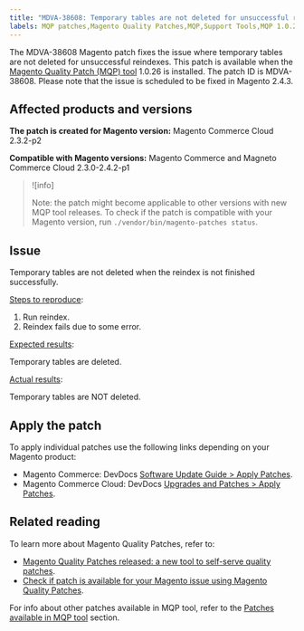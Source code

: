 ```yaml
---
title: "MDVA-38608: Temporary tables are not deleted for unsuccessful reindexes"
labels: MQP patches,Magento Quality Patches,MQP,Support Tools,MQP 1.0.26,Magento Commerce Cloud,Magento Commerce,2.3.0,2.3.1,2.3.2,2.3.3,2.3.2-p2,2.3.4,2.3.3-p1,2.3.5,2.3.4-p2,2.3.5-p1,2.3.5-p2,2.3.6,2.3.6-p1,2.3.7,2.4.0,2.4.0-p1,2.4.1,2.4.1-p1,2.4.2,2.4.2-p1
---
```


The MDVA-38608 Magento patch fixes the issue where temporary tables are not deleted for unsuccessful reindexes. This patch is available when the [Magento Quality Patch (MQP) tool](https://devdocs.magento.com/guides/v2.4/comp-mgr/patching.html#mqp) 1.0.26 is installed. The patch ID is MDVA-38608. Please note that the issue is scheduled to be fixed in Magento 2.4.3.

## Affected products and versions

**The patch is created for Magento version:**
Magento Commerce Cloud 2.3.2-p2

**Compatible with Magento versions:**
Magento Commerce and Magneto Commerce Cloud 2.3.0-2.4.2-p1

>![info]
>
>Note: the patch might become applicable to other versions with new MQP tool releases. To check if the patch is compatible with your Magento version, run `./vendor/bin/magento-patches status`.

## Issue

Temporary tables are not deleted when the reindex is not finished successfully.

<ins>Steps to reproduce</ins>:

1. Run reindex.
1. Reindex fails due to some error.

<ins>Expected results</ins>:

Temporary tables are deleted.

<ins>Actual results</ins>:

Temporary tables are NOT deleted.

## Apply the patch

To apply individual patches use the following links depending on your Magento product:


* Magento Commerce: DevDocs [Software Update Guide > Apply Patches](https://devdocs.magento.com/guides/v2.4/comp-mgr/patching/mqp.html).
* Magento Commerce Cloud: DevDocs [Upgrades and Patches > Apply Patches](https://devdocs.magento.com/cloud/project/project-patch.html).
 
## Related reading

To learn more about Magento Quality Patches, refer to:

* [Magento Quality Patches released: a new tool to self-serve quality patches](https://support.magento.com/hc/en-us/articles/360047139492).
* [Check if patch is available for your Magento issue using Magento Quality Patches](https://support.magento.com/hc/en-us/articles/360047125252).

For info about other patches available in MQP tool, refer to the [Patches available in MQP tool](https://support.magento.com/hc/en-us/sections/360010506631-Patches-available-in-MQP-tool-) section.

